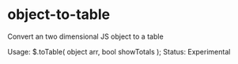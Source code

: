 # object-to-table
Convert an two dimensional JS object to a table

Usage: $.toTable( object arr, bool showTotals );
Status: Experimental